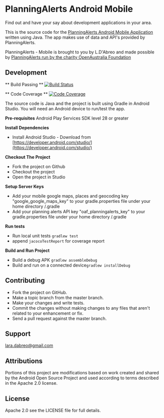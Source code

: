 
# PlanningAlerts Android Mobile

Find out and have your say about development applications in your area.

This is the source code for the [PlanningAlerts Android Mobile Application](https://www.planningalerts.org.au/) written using Java. The app makes use of data and API's provided by PlanningAlerts.

PlanningAlerts - Mobile is brought to you by L.D'Abreo and made possible by [PlanningAlerts run by the charity OpenAustralia Foundation](http://www.openaustraliafoundation.org.au)


## Development



** Build Passing **
[![Build Status](https://travis-ci.org/ldabreo/planningalerts-mobile.png?branch=master)](https://travis-ci.org/ldabreo/planningalerts-mobile)

** Code Coverage **
[![Code Coverage](https://img.shields.io/codecov/c/github/ldabreo/planningalerts-mobile/master.svg)](https://codecov.io/github/ldabreo/planningalerts-mobile?branch=master)

The source code is Java and the project is built using Gradle in Android Studio.   You will need an Android device to run/test the app.

**Pre-requisites**
Android Play Services SDK level 28 or greater

**Install Dependencies**
 * Install Android Studio - Download from [https://developer.android.com/studio/](https://developer.android.com/studio/)

**Checkout The Project**
 * Fork the project on Github
 * Checkout the project
 * Open the project in Studio

**Setup Server Keys**
* Add your mobile google maps, places and geocoding key "google_google_maps_key" to your gradle.properties file under your home directory /.gradle
* Add your planning alerts API key "oaf_planningalerts_key" to your gradle.properties file under your home directory /.gradle

**Run tests**
* Run local unit tests  `gradlew test`
* append `jacocoTestReport` for coverage report

**Build and Run Project**
* Build a debug APK  `gradlew assembleDebug`
* Build and run on a connected device`gradlew installDebug`

## Contributing
* Fork the project on GitHub.
* Make a topic branch from the master branch.
* Make your changes and write tests.
* Commit the changes without making changes to any files that aren't related to your enhancement or fix.
* Send a pull request against the master branch.

## Support
lara.dabreo@gmail.com

## Attributions

Portions of this project are modifications based on work created and shared by the Android Open Source Project 
and used according to terms described in the Apache 2.0 license.

## License

Apache 2.0 see the LICENSE file for full details.